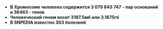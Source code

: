 * **В Хромосоме человека содержится 3 079 843 747 - пар оснований и 36463 - генов**
* **Человеческий геном весит 3187.5мб или 3.1875гб**
* **В SNPEDIA известно 303 болезней**
